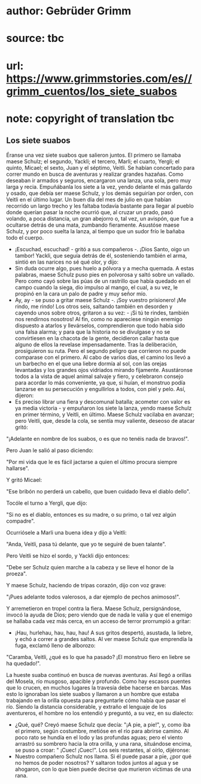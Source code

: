 # author: Gebrüder Grimm
# source: tbc
# url: https://www.grimmstories.com/es//grimm_cuentos/los_siete_suabos
# note: copyright of translation tbc

## Los siete suabos 

Éranse una vez siete suabos que salieron juntos. El primero se llamaba
maese Schulz; el segundo, Yackli; el tercero, Marli; el cuarto, Yergli;
el quinto, Micael; el sexto, Juan y el séptimo, Veitli. Se habían
concertado para correr mundo en busca de aventuras y realizar grandes
hazañas. Como deseaban ir armados y seguros, encargaron una lanza, una
sola, pero muy larga y recia. Empuñábanla los siete a la vez, yendo
delante el más gallardo y osado, que debía ser maese Schulz, y los demás
seguirían por orden, con Veitli en el último lugar.
Un buen día del mes de julio en que habían recorrido un largo trecho y
les faltaba todavía bastante para llegar al pueblo donde querían pasar
la noche ocurrió que, al cruzar un prado, pasó volando, a poca
distancia, un gran abejorro o, tal vez, un avispón, que fue a ocultarse
detrás de una mata, zumbando fieramente. Asustóse maese Schulz, y por
poco suelta la lanza, al tiempo que un sudor frío le bañaba todo el
cuerpo.
- ¡Escuchad, escuchad! - gritó a sus compañeros -. ¡Dios Santo, oigo un
tambor!
Yackli, que seguía detrás de él, sosteniendo también el arma, sintió en
las narices no sé qué olor, y dijo:
- Sin duda ocurre algo, pues huelo a pólvora y a mecha quemada.
A estas palabras, maese Schulz puso pies en polvorosa y saltó sobre un
vallado. Pero como cayó sobre las púas de un rastrillo que había quedado
en el campo cuando la siega, dio impulso al mango, el cual, a su vez, le
propinó en la cara un palo de padre y muy señor mío.
- Ay, ay - se puso a gritar maese Schulz -. ¡Soy vuestro prisionero! ¡Me
rindo, me rindo!
Los otros seis, saltando también en desorden y cayendo unos sobre otros,
gritaron a su vez: - ¡Si tú te rindes, también nos rendirnos nosotros!
Al fin, como no apareciese ningún enemigo dispuesto a atarlos y
llevárselos, comprendieron que todo había sido una falsa alarma; y para
que la historia no se divulgase y no se convirtiesen en la chacota de la
gente, decidieron callar hasta que alguno de ellos la revelase
impensadamente.
Tras la deliberación, prosiguieron su ruta. Pero el segundo peligro que
corrieron no puede comparase con el primero. Al cabo de varios días, el
camino los llevó a un barbecho en el que una liebre dormía al sol, con
las orejas levantadas y los grandes ojos vidriados mirando fijamente.
Asustáronse todos a la vista de aquel animal salvaje y fiero, y
celebraron consejo para acordar lo más conveniente, ya que, si huían, el
monstruo podía lanzarse en su persecución y engullirlos a todos, con
piel y pelo. Así, dijeron:
- Es preciso librar una fiera y descomunal batalla; acometer con valor
es ya media victoria - y empuñaron los siete la lanza, yendo maese
Schulz en primer término, y Veitli, en último. Maese Schulz vacilaba en
avanzar; pero Veitli, que, desde la cola, se sentía muy valiente,
deseoso de atacar gritó:

"¡Adelante en nombre de los suabos,
o es que no tenéis nada de bravos!".

Pero Juan le salió al paso diciendo:

"Por mi vida que le es fácil jactarse
a quien el último procura siempre hallarse".

Y gritó Micael:

"Ese bribón no perderá un cabello,
que buen cuidado lleva el diablo dello".

Tocóle el turno a Yergli, que dijo:

"Si no es el diablo, entonces es su madre,
o su primo, o tal vez algún compadre".

Ocurriósele a Marli una buena idea y dijo a Veitli:

"Anda, Veitli, pasa tú delante,
que yo te seguiré de buen talante".

Pero Veitli se hizo el sordo, y Yackli dijo entonces:

"Debe ser Schulz quien marche a la cabeza
y se lleve el honor de la proeza".

Y maese Schulz, haciendo de tripas corazón, dijo con voz grave:

"¡Pues adelante todos valerosos,
a dar ejemplo de pechos animosos!".

Y arremetieron en tropel contra la fiera. Maese Schulz, persignándose,
invocó la ayuda de Dios; pero viendo que de nada le valía y que el
enemigo se hallaba cada vez más cerca, en un acceso de terror prorrumpió
a gritar:
- ¡Hau, hurlehau, hau, hau, hau!
A sus gritos despertó, asustada, la liebre, y echó a correr a grandes
saltos. Al ver maese Schulz que emprendía la fuga, exclamó lleno de
alborozo:

"Caramba, Veitli, ¿qué es lo que ha pasado?
¡El monstruo fiero en liebre se ha quedado!".

La hueste suaba continuó en busca de nuevas aventuras. Así llegó a
orillas del Mosela, río musgoso, apacible y profundo. Como hay escasos
puentes que lo crucen, en muchos lugares la travesía debe hacerse en
barcas. Mas esto lo ignoraban los siete suabos y llamaron a un hombre
que estaba trabajando en la orilla opuesta para preguntarle cómo había
que pasar el río. Siendo la distancia considerable, y extraño el
lenguaje de los aventureros, el hombre no los entendió y preguntó, a su
vez, en su dialecto:
- ¿Qué, qué?
Creyó maese Schulz que decía: "¡A pie, a pie!", y, como iba el
primero, según costumbre, metióse en el río para abrirse camino. Al poco
rato se hundía en el lodo y las profundas aguas; pero el viento arrastró
su sombrero hacia la otra orilla, y una rana, situándose encima, se puso
a croar: " ¡Cuec! ¡Cuec!". Los seis restantes, al oírlo, dijéronse:
- Nuestro compañero Schulz nos llama. Si él puede pasar a pie, ¿por qué
no hemos de poder nosotros?
Y saltaron todos juntos al agua y se ahogaron, con lo que bien puede
decirse que murieron víctimas de una rana.
